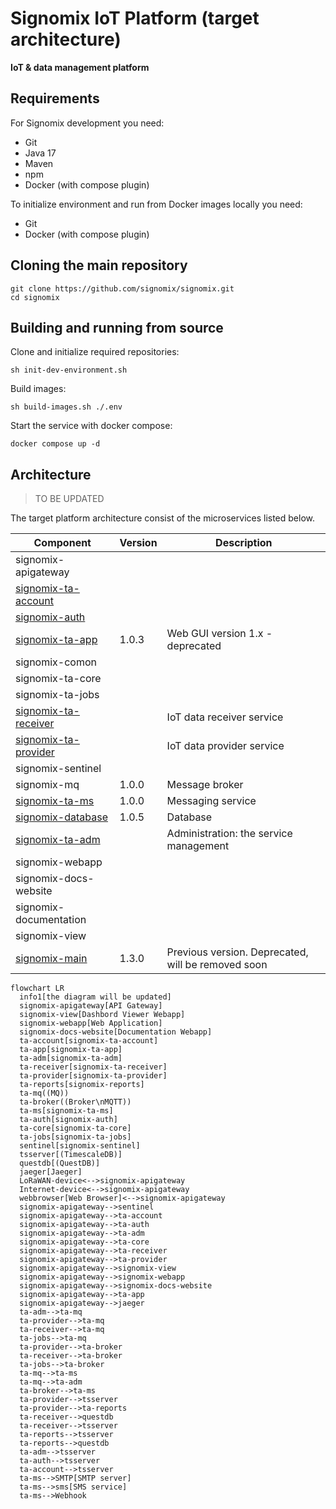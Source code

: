 # Signomix IoT Platform (target architecture)

**IoT & data management platform**

## Requirements

For Signomix development you need:
- Git
- Java 17
- Maven
- npm
- Docker (with compose plugin)

To initialize environment and run from Docker images locally you need:
- Git
- Docker (with compose plugin)

## Cloning the main repository

```shell
git clone https://github.com/signomix/signomix.git
cd signomix
```

## Building and running from source

Clone and initialize required repositories:

```shell
sh init-dev-environment.sh
```

Build images:

```shell
sh build-images.sh ./.env
```

Start the service with docker compose:

```shell
docker compose up -d
```

## Architecture

> TO BE UPDATED

The target platform architecture consist of the microservices listed below. 

|Component|Version|Description|
|---|---|---|
|signomix-apigateway|||
|[signomix-ta-account](https://github.com/signomix/signomix-ta-account)|||
|[signomix-auth](https://github.com/signomix/signomix-auth)|||
|[signomix-ta-app](https://github.com/signomix/signomix-ta-app)|1.0.3|Web GUI version 1.x - deprecated|
|signomix-comon|||
|signomix-ta-core|||
|signomix-ta-jobs|||
|[signomix-ta-receiver](https://github.com/signomix/signomix-ta-receiver)||IoT data receiver service|
|[signomix-ta-provider](https://github.com/signomix/signomix-ta-provider)||IoT data provider service|
|signomix-sentinel|||
|signomix-mq|1.0.0|Message broker|
|[signomix-ta-ms](https://github.com/signomix/signomix-ta-ms)|1.0.0|Messaging service|
|[signomix-database](https://github.com/signomix/signomix-database)|1.0.5|Database|
|[signomix-ta-adm](https://github.com/signomix/signomix-ta-adm)||Administration: the service management|
|signomix-webapp|||
|signomix-docs-website|||
|signomix-documentation|||
|signomix-view|||
|[signomix-main](https://github.com/signomix/signomix-main)|1.3.0|Previous version. Deprecated, will be removed soon|

```mermaid
flowchart LR
  info1[the diagram will be updated]
  signomix-apigateway[API Gateway]
  signomix-view[Dashbord Viewer Webapp]
  signomix-webapp[Web Application]
  signomix-docs-website[Documentation Webapp]
  ta-account[signomix-ta-account]
  ta-app[signomix-ta-app]
  ta-adm[signomix-ta-adm]
  ta-receiver[signomix-ta-receiver]
  ta-provider[signomix-ta-provider]
  ta-reports[signomix-reports]
  ta-mq((MQ))
  ta-broker((Broker\nMQTT))
  ta-ms[signomix-ta-ms]
  ta-auth[signomix-auth]
  ta-core[signomix-ta-core]
  ta-jobs[signomix-ta-jobs]
  sentinel[signomix-sentinel]
  tsserver[(TimescaleDB)]
  questdb[(QuestDB)]
  jaeger[Jaeger]
  LoRaWAN-device<-->signomix-apigateway
  Internet-device<-->signomix-apigateway
  webbrowser[Web Browser]<-->signomix-apigateway
  signomix-apigateway-->sentinel
  signomix-apigateway-->ta-account
  signomix-apigateway-->ta-auth
  signomix-apigateway-->ta-adm
  signomix-apigateway-->ta-core
  signomix-apigateway-->ta-receiver
  signomix-apigateway-->ta-provider
  signomix-apigateway-->signomix-view
  signomix-apigateway-->signomix-webapp
  signomix-apigateway-->signomix-docs-website
  signomix-apigateway-->ta-app
  signomix-apigateway-->jaeger
  ta-adm-->ta-mq
  ta-provider-->ta-mq
  ta-receiver-->ta-mq
  ta-jobs-->ta-mq
  ta-provider-->ta-broker
  ta-receiver-->ta-broker
  ta-jobs-->ta-broker
  ta-mq-->ta-ms
  ta-mq-->ta-adm
  ta-broker-->ta-ms
  ta-provider-->tsserver
  ta-provider-->ta-reports
  ta-receiver-->questdb
  ta-receiver-->tsserver
  ta-reports-->tsserver
  ta-reports-->questdb
  ta-adm-->tsserver
  ta-auth-->tsserver
  ta-account-->tsserver
  ta-ms-->SMTP[SMTP server]
  ta-ms-->sms[SMS service]
  ta-ms-->Webhook

```




